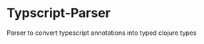 Typscript-Parser
================

Parser to convert typescript annotations into typed clojure types
